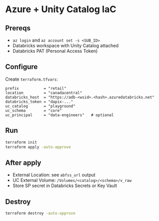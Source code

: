 # Azure + Unity Catalog IaC

## Prereqs
- `az login` and `az account set -s <SUB_ID>`
- Databricks workspace with Unity Catalog attached
- Databricks PAT (Personal Access Token)

## Configure
Create `terraform.tfvars`:
```hcl
prefix           = "retail"
location         = "canadacentral"
databricks_host  = "https://adb-<wsid>.<hash>.azuredatabricks.net"
databricks_token = "dapix-..."
uc_catalog       = "playground"
uc_schema        = "core"
uc_principal     = "data-engineers"   # optional
```

## Run
```bash
terraform init
terraform apply -auto-approve
```

## After apply
- External Location: see `abfss_url` output
- UC External Volume: `/Volumes/<catalog>/<schema>/v_raw`
- Store SP secret in Databricks Secrets or Key Vault

## Destroy
```bash
terraform destroy -auto-approve
```
